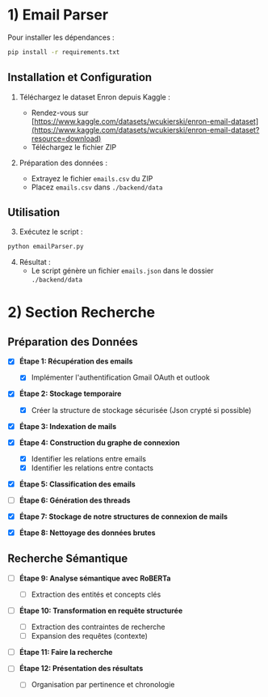 
# 1) Email Parser
Pour installer les dépendances :
```bash
pip install -r requirements.txt
```

## Installation et Configuration

1. Téléchargez le dataset Enron depuis Kaggle :
   - Rendez-vous sur [https://www.kaggle.com/datasets/wcukierski/enron-email-dataset](https://www.kaggle.com/datasets/wcukierski/enron-email-dataset?resource=download)
   - Téléchargez le fichier ZIP

2. Préparation des données :
   - Extrayez le fichier `emails.csv` du ZIP
   - Placez `emails.csv` dans `./backend/data`

## Utilisation

3. Exécutez le script :
```bash
python emailParser.py
```

4. Résultat :
   - Le script génère un fichier `emails.json` dans le dossier `./backend/data`

# 2) Section Recherche

## Préparation des Données

- [x] **Étape 1: Récupération des emails**
  - [x] Implémenter l'authentification Gmail OAuth et outlook

- [x] **Étape 2: Stockage temporaire**
  - [x] Créer la structure de stockage sécurisée (Json crypté si possible)

- [x] **Étape 3: Indexation de mails**

- [x] **Étape 4: Construction du graphe de connexion**
  - [x] Identifier les relations entre emails
  - [x] Identifier les relations entre contacts

- [x] **Étape 5: Classification des emails**

- [ ] **Étape 6: Génération des threads**

- [x] **Étape 7: Stockage de notre structures de connexion de mails**

- [x] **Étape 8: Nettoyage des données brutes**


## Recherche Sémantique

- [ ] **Étape 9: Analyse sémantique avec RoBERTa**
  - [ ] Extraction des entités et concepts clés

- [ ] **Étape 10: Transformation en requête structurée**
  - [ ] Extraction des contraintes de recherche
  - [ ] Expansion des requêtes (contexte)

- [ ] **Étape 11: Faire la recherche**

- [ ] **Étape 12: Présentation des résultats**
  - [ ] Organisation par pertinence et chronologie
